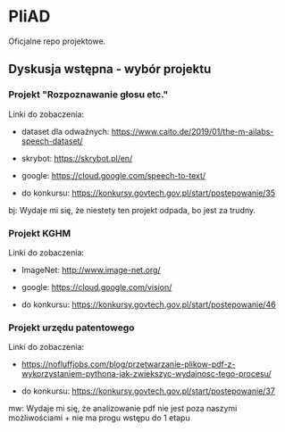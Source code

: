 # PIiAD
Oficjalne repo projektowe.

## Dyskusja wstępna - wybór projektu


### Projekt "Rozpoznawanie głosu etc."

Linki do zobaczenia:

- dataset dla odważnych: https://www.caito.de/2019/01/the-m-ailabs-speech-dataset/

- skrybot: https://skrybot.pl/en/

- google: https://cloud.google.com/speech-to-text/

- do konkursu: https://konkursy.govtech.gov.pl/start/postepowanie/35

bj: Wydaje mi się, że niestety ten projekt odpada, bo jest za trudny.



### Projekt KGHM

Linki do zobaczenia:

- ImageNet: http://www.image-net.org/

- google: https://cloud.google.com/vision/

- do konkursu: https://konkursy.govtech.gov.pl/start/postepowanie/46



### Projekt urzędu patentowego

Linki do zobaczenia:

- https://nofluffjobs.com/blog/przetwarzanie-plikow-pdf-z-wykorzystaniem-pythona-jak-zwiekszyc-wydajnosc-tego-procesu/

- do konkursu: https://konkursy.govtech.gov.pl/start/postepowanie/37

mw: Wydaje mi się, że analizowanie pdf nie jest poza naszymi możliwościami + nie ma progu wstępu do 1 etapu
